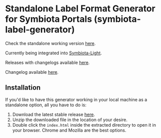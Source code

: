 # Standalone Label Format Generator for Symbiota Portals (symbiota-label-generator)

Check the standalone working version [here](https://laura.rochaprado.com/symbiota-label-generator/).

Currently being integrated into [Symbiota-Light](https://github.com/BioKIC/Symbiota-light).

Releases with changelogs available [here](https://github.com/arbolitoloco/symbiota-label-generator/releases).

Changelog available [here](https://github.com/arbolitoloco/symbiota-label-generator/blob/main/CHANGELOG.md).

## Installation

If you'd like to have this generator working in your local machine as a standalone option, all you have to do is:

1. Download the latest stable release [here](https://github.com/arbolitoloco/symbiota-label-generator/releases).
2. Unzip the downloaded file in the location of your desire.
3. Double click the `index.html` inside the extracted directory to open it in your browser. Chrome and Mozilla are the best options.
